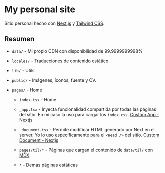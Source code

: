 # My personal site

Sitio personal hecho con [Next.js](https://nextjs.org/) y [Tailwind CSS](https://tailwindcss.com).

## Resumen

-   `data/` - Mi propio CDN con disponibilidad de 99.9999999998%
-   `locales/` - Traducciones de contenido estático
-   `lib/` - Utils
-   `public/` - Imágenes, íconos, fuente y CV.
-   `pages/` - Home

    -   `index.tsx` - Home

    -   `_app.tsx` - Inyecta funcionalidad compartida por todas las páginas del sitio. En mi caso la uso para cargar los `index.css`. [Custom App - Nextjs](https://nextjs.org/docs/advanced-features/custom-app)

    -   `_document.tsx` - Permite modificar HTML generado por Next en el server. Yo lo uso específicamente para el `<Head />` del sitio. [Custom Document - Nextjs](https://nextjs.org/docs/advanced-features/custom-document)

    -   `pages/til/*` - Páginas que cargan el contenido de `data/til/` con [MDX](https://github.com/mdx-js/mdx).

    -   `*` - Demás páginas estáticas
